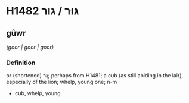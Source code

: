 # H1482 גּוּר / גור

## gûwr

_(goor | ɡoor | ɡoor)_

### Definition

or (shortened) גֻּר; perhaps from H1481; a cub (as still abiding in the lair), especially of the lion; whelp, young one; n-m

- cub, whelp, young

